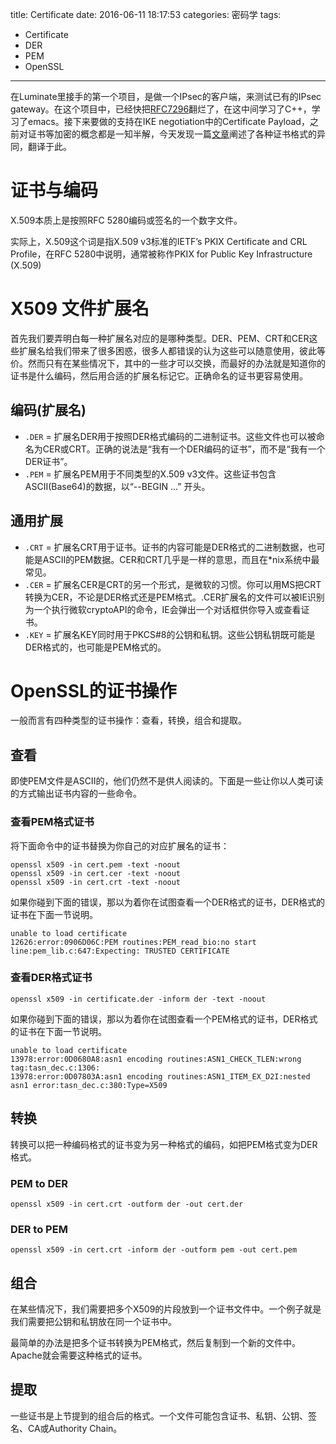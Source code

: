title: Certificate
date: 2016-06-11 18:17:53
categories: 密码学
tags:
- Certificate
- DER
- PEM
- OpenSSL
---
在Luminate里接手的第一个项目，是做一个IPsec的客户端，来测试已有的IPsec gateway。在这个项目中，已经快把[RFC7296](https://tools.ietf.org/html/rfc7296)翻烂了，在这中间学习了C++，学习了emacs。接下来要做的支持在IKE negotiation中的Certificate Payload，之前对证书等加密的概念都是一知半解，今天发现一篇[文章](<https://support.ssl.com/Knowledgebase/Article/View/19/0/der-vs-crt-vs-cer-vs-pem-certificates-and-how-to-convert-them>
)阐述了各种证书格式的异同，翻译于此。

# 证书与编码 #
X.509本质上是按照RFC 5280编码或签名的一个数字文件。

实际上，X.509这个词是指X.509 v3标准的IETF’s PKIX Certificate and CRL Profile，在RFC 5280中说明，通常被称作PKIX for Public Key Infrastructure (X.509)

<!-- more -->

# X509 文件扩展名 #
首先我们要弄明白每一种扩展名对应的是哪种类型。DER、PEM、CRT和CER这些扩展名给我们带来了很多困惑，很多人都错误的认为这些可以随意使用，彼此等价。然而只有在某些情况下，其中的一些才可以交换，而最好的办法就是知道你的证书是什么编码，然后用合适的扩展名标记它。正确命名的证书更容易使用。

## 编码(扩展名) ##
  * `.DER` = 扩展名DER用于按照DER格式编码的二进制证书。这些文件也可以被命名为CER或CRT。正确的说法是“我有一个DER编码的证书”，而不是“我有一个DER证书”。
  * `.PEM` = 扩展名PEM用于不同类型的X.509 v3文件。这些证书包含ASCII(Base64)的数据，以“--BEGIN ...” 开头。
  
## 通用扩展 ##
  * `.CRT` = 扩展名CRT用于证书。证书的内容可能是DER格式的二进制数据，也可能是ASCII的PEM数据。CER和CRT几乎是一样的意思，而且在*nix系统中最常见。
  * `.CER` = 扩展名CER是CRT的另一个形式，是微软的习惯。你可以用MS把CRT转换为CER，不论是DER格式还是PEM格式。.CER扩展名的文件可以被IE识别为一个执行微软cryptoAPI的命令，IE会弹出一个对话框供你导入或查看证书。
  * `.KEY` = 扩展名KEY同时用于PKCS#8的公钥和私钥。这些公钥私钥既可能是DER格式的，也可能是PEM格式的。
  
# OpenSSL的证书操作 #
一般而言有四种类型的证书操作：查看，转换，组合和提取。

## 查看 ##
即使PEM文件是ASCII的，他们仍然不是供人阅读的。下面是一些让你以人类可读的方式输出证书内容的一些命令。

### 查看PEM格式证书 ###
将下面命令中的证书替换为你自己的对应扩展名的证书：

``` shell
openssl x509 -in cert.pem -text -noout
openssl x509 -in cert.cer -text -noout
openssl x509 -in cert.crt -text -noout
```

如果你碰到下面的错误，那以为着你在试图查看一个DER格式的证书，DER格式的证书在下面一节说明。

``` shell
unable to load certificate
12626:error:0906D06C:PEM routines:PEM_read_bio:no start line:pem_lib.c:647:Expecting: TRUSTED CERTIFICATE
```

### 查看DER格式证书 ###

``` shell
openssl x509 -in certificate.der -inform der -text -noout
```
如果你碰到下面的错误，那以为着你在试图查看一个PEM格式的证书，DER格式的证书在下面一节说明。

``` shell
unable to load certificate
13978:error:0D0680A8:asn1 encoding routines:ASN1_CHECK_TLEN:wrong tag:tasn_dec.c:1306:
13978:error:0D07803A:asn1 encoding routines:ASN1_ITEM_EX_D2I:nested asn1 error:tasn_dec.c:380:Type=X509
```

## 转换 ##
转换可以把一种编码格式的证书变为另一种格式的编码，如把PEM格式变为DER格式。

### PEM to DER ###

``` shell
openssl x509 -in cert.crt -outform der -out cert.der
```

### DER to PEM ###

``` shell
openssl x509 -in cert.crt -inform der -outform pem -out cert.pem
```

## 组合 ##
在某些情况下，我们需要把多个X509的片段放到一个证书文件中。一个例子就是我们需要把公钥和私钥放在同一个证书中。

最简单的办法是把多个证书转换为PEM格式，然后复制到一个新的文件中。Apache就会需要这种格式的证书。

## 提取 ##
一些证书是上节提到的组合后的格式。一个文件可能包含证书、私钥、公钥、签名、CA或Authority Chain。

